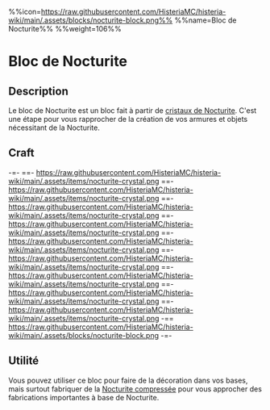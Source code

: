 %%icon=https://raw.githubusercontent.com/HisteriaMC/histeria-wiki/main/.assets/blocks/nocturite-block.png%%
%%name=Bloc de Nocturite%%
%%weight=106%%

# Bloc de Nocturite

## Description
Le bloc de Nocturite est un bloc fait à partir de [cristaux de Nocturite](https://histeria.fr/wiki/objets/nocturite-crystal). C'est une étape pour vous rapprocher de la création de vos armures et objets nécessitant de la Nocturite.

## Craft
-=-
 ==- https://raw.githubusercontent.com/HisteriaMC/histeria-wiki/main/.assets/items/nocturite-crystal.png
 ==- https://raw.githubusercontent.com/HisteriaMC/histeria-wiki/main/.assets/items/nocturite-crystal.png
 ==- https://raw.githubusercontent.com/HisteriaMC/histeria-wiki/main/.assets/items/nocturite-crystal.png
 ==- https://raw.githubusercontent.com/HisteriaMC/histeria-wiki/main/.assets/items/nocturite-crystal.png
 ==- https://raw.githubusercontent.com/HisteriaMC/histeria-wiki/main/.assets/items/nocturite-crystal.png
 ==- https://raw.githubusercontent.com/HisteriaMC/histeria-wiki/main/.assets/items/nocturite-crystal.png
 ==- https://raw.githubusercontent.com/HisteriaMC/histeria-wiki/main/.assets/items/nocturite-crystal.png
 ==- https://raw.githubusercontent.com/HisteriaMC/histeria-wiki/main/.assets/items/nocturite-crystal.png
 ==- https://raw.githubusercontent.com/HisteriaMC/histeria-wiki/main/.assets/items/nocturite-crystal.png
 -== https://raw.githubusercontent.com/HisteriaMC/histeria-wiki/main/.assets/blocks/nocturite-block.png
-=-

## Utilité
Vous pouvez utiliser ce bloc pour faire de la décoration dans vos bases, mais surtout fabriquer de la [Nocturite compressée](https://histeria.fr/wiki/objets/nocturite-compress) pour vous approcher des fabrications importantes à base de Nocturite.
